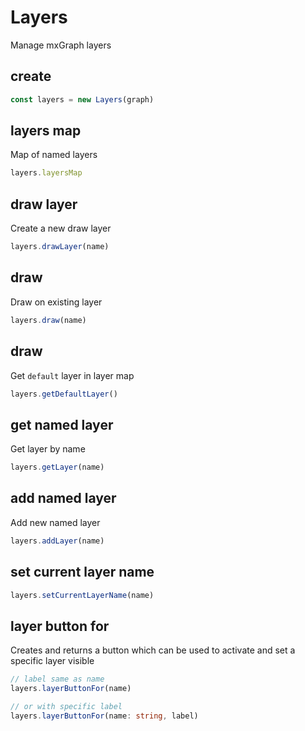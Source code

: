 # Layers

Manage mxGraph layers

## create

```ts
const layers = new Layers(graph)
```

## layers map

Map of named layers

```ts
layers.layersMap
```

## draw layer

Create a new draw layer

```ts
layers.drawLayer(name)
```

## draw

Draw on existing layer

```ts
layers.draw(name)
```

## draw

Get `default` layer in layer map

```ts
layers.getDefaultLayer()
```

## get named layer

Get layer by name

```ts
layers.getLayer(name)
```

## add named layer

Add new named layer

```ts
layers.addLayer(name)
```

## set current layer name

```ts
layers.setCurrentLayerName(name)
```

## layer button for

Creates and returns a button which can be used to activate and set a specific layer visible

```ts
// label same as name
layers.layerButtonFor(name)

// or with specific label 
layers.layerButtonFor(name: string, label)
```
